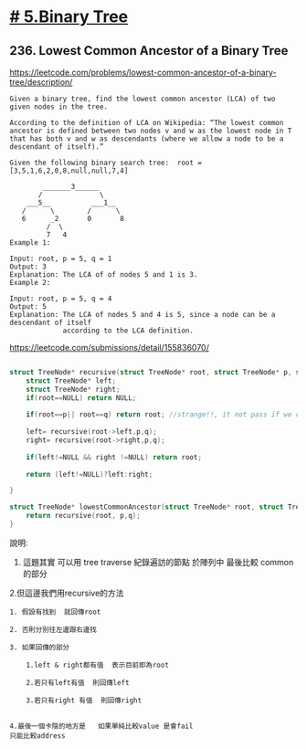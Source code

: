 
# [# 5.Binary Tree](/binaryTree.md)

## 236. Lowest Common Ancestor of a Binary Tree

https://leetcode.com/problems/lowest-common-ancestor-of-a-binary-tree/description/

    Given a binary tree, find the lowest common ancestor (LCA) of two given nodes in the tree.
    
    According to the definition of LCA on Wikipedia: “The lowest common ancestor is defined between two nodes v and w as the lowest node in T that has both v and w as descendants (where we allow a node to be a descendant of itself).”
    
    Given the following binary search tree:  root = [3,5,1,6,2,0,8,null,null,7,4]
    
            _______3______
           /              \
        ___5__          ___1__
       /      \        /      \
       6      _2       0       8
             /  \
             7   4
    Example 1:
    
    Input: root, p = 5, q = 1
    Output: 3
    Explanation: The LCA of of nodes 5 and 1 is 3.
    Example 2:
    
    Input: root, p = 5, q = 4
    Output: 5
    Explanation: The LCA of nodes 5 and 4 is 5, since a node can be a descendant of itself
                 according to the LCA definition.
    
    



https://leetcode.com/submissions/detail/155836070/
    
```c

struct TreeNode* recursive(struct TreeNode* root, struct TreeNode* p, struct TreeNode* q){
    struct TreeNode* left;
    struct TreeNode* right;
    if(root==NULL) return NULL;
    
    if(root==p|| root==q) return root; //strange!!, it not pass if we check with the val  not the address
    
    left= recursive(root->left,p,q);
    right= recursive(root->right,p,q);
    
    if(left!=NULL && right !=NULL) return root;
    
    return (left!=NULL)?left:right;

}

struct TreeNode* lowestCommonAncestor(struct TreeNode* root, struct TreeNode* p, struct TreeNode* q) {
    return recursive(root, p,q);
}


```
說明:

1. 這題其實 可以用 tree traverse 紀錄遍訪的節點 於陣列中
最後比較 common 的部分

2.但這邊我們用recursive的方法
    
    1. 假設有找到  就回傳root

    2. 否則分別往左邊跟右邊找

    3. 如果回傳的部分
        
        1.left & right都有值  表示目前即為root
        
        2.若只有left有值  則回傳left  
        
        3.若只有right 有值  則回傳right
        

    4.最後一個卡陰的地方是   如果單純比較value 是會fail
    只能比較address
    

